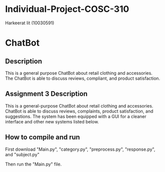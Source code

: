# Individual-Project-COSC-310
Harkeerat lit (10030591)

# ChatBot
## Description
This is a general purpose ChatBot about retail clothing and accessories. The ChatBot is able to discuss reviews, compliant, and product satisfaction.

## Assignment 3 Description
This is a general-purpose ChatBot about retail clothing and accessories. ChatBot is able to discuss reviews, complaints, product satisfaction, and suggestions. The system has been equipped with a GUI for a cleaner interface and other new systems listed below.

## How to compile and run
First download "Main.py", "category.py", "preprocess.py", "response.py", and "subject.py"

Then run the "Main.py" file.


